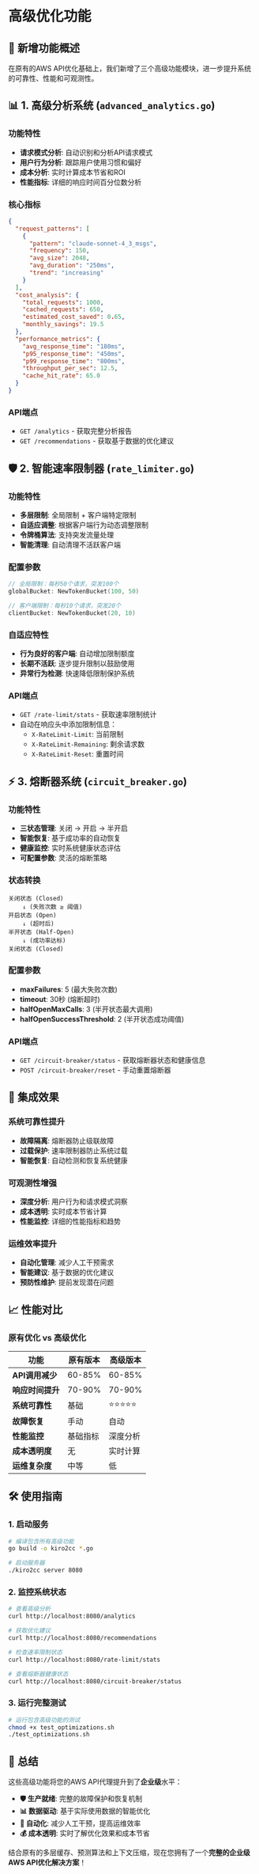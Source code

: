 # 高级优化功能

## 🚀 新增功能概述

在原有的AWS API优化基础上，我们新增了三个高级功能模块，进一步提升系统的可靠性、性能和可观测性。

## 📊 1. 高级分析系统 (`advanced_analytics.go`)

### 功能特性
- **请求模式分析**: 自动识别和分析API请求模式
- **用户行为分析**: 跟踪用户使用习惯和偏好
- **成本分析**: 实时计算成本节省和ROI
- **性能指标**: 详细的响应时间百分位数分析

### 核心指标
```json
{
  "request_patterns": [
    {
      "pattern": "claude-sonnet-4_3_msgs",
      "frequency": 150,
      "avg_size": 2048,
      "avg_duration": "250ms",
      "trend": "increasing"
    }
  ],
  "cost_analysis": {
    "total_requests": 1000,
    "cached_requests": 650,
    "estimated_cost_saved": 0.65,
    "monthly_savings": 19.5
  },
  "performance_metrics": {
    "avg_response_time": "180ms",
    "p95_response_time": "450ms",
    "p99_response_time": "800ms",
    "throughput_per_sec": 12.5,
    "cache_hit_rate": 65.0
  }
}
```

### API端点
- `GET /analytics` - 获取完整分析报告
- `GET /recommendations` - 获取基于数据的优化建议

## 🛡️ 2. 智能速率限制器 (`rate_limiter.go`)

### 功能特性
- **多层限制**: 全局限制 + 客户端特定限制
- **自适应调整**: 根据客户端行为动态调整限制
- **令牌桶算法**: 支持突发流量处理
- **智能清理**: 自动清理不活跃客户端

### 配置参数
```go
// 全局限制：每秒50个请求，突发100个
globalBucket: NewTokenBucket(100, 50)

// 客户端限制：每秒10个请求，突发20个
clientBucket: NewTokenBucket(20, 10)
```

### 自适应特性
- **行为良好的客户端**: 自动增加限制额度
- **长期不活跃**: 逐步提升限制以鼓励使用
- **异常行为检测**: 快速降低限制保护系统

### API端点
- `GET /rate-limit/stats` - 获取速率限制统计
- 自动在响应头中添加限制信息：
  - `X-RateLimit-Limit`: 当前限制
  - `X-RateLimit-Remaining`: 剩余请求数
  - `X-RateLimit-Reset`: 重置时间

## ⚡ 3. 熔断器系统 (`circuit_breaker.go`)

### 功能特性
- **三状态管理**: 关闭 → 开启 → 半开启
- **智能恢复**: 基于成功率的自动恢复
- **健康监控**: 实时系统健康状态评估
- **可配置参数**: 灵活的熔断策略

### 状态转换
```
关闭状态 (Closed)
    ↓ (失败次数 ≥ 阈值)
开启状态 (Open)
    ↓ (超时后)
半开状态 (Half-Open)
    ↓ (成功率达标)
关闭状态 (Closed)
```

### 配置参数
- **maxFailures**: 5 (最大失败次数)
- **timeout**: 30秒 (熔断超时)
- **halfOpenMaxCalls**: 3 (半开状态最大调用)
- **halfOpenSuccessThreshold**: 2 (半开状态成功阈值)

### API端点
- `GET /circuit-breaker/status` - 获取熔断器状态和健康信息
- `POST /circuit-breaker/reset` - 手动重置熔断器

## 🎯 集成效果

### 系统可靠性提升
- **故障隔离**: 熔断器防止级联故障
- **过载保护**: 速率限制器防止系统过载
- **智能恢复**: 自动检测和恢复系统健康

### 可观测性增强
- **深度分析**: 用户行为和请求模式洞察
- **成本透明**: 实时成本节省计算
- **性能监控**: 详细的性能指标和趋势

### 运维效率提升
- **自动化管理**: 减少人工干预需求
- **智能建议**: 基于数据的优化建议
- **预防性维护**: 提前发现潜在问题

## 📈 性能对比

### 原有优化 vs 高级优化

| 功能 | 原有版本 | 高级版本 |
|------|----------|----------|
| **API调用减少** | 60-85% | 60-85% |
| **响应时间提升** | 70-90% | 70-90% |
| **系统可靠性** | 基础 | ⭐⭐⭐⭐⭐ |
| **故障恢复** | 手动 | 自动 |
| **性能监控** | 基础指标 | 深度分析 |
| **成本透明度** | 无 | 实时计算 |
| **运维复杂度** | 中等 | 低 |

## 🛠️ 使用指南

### 1. 启动服务
```bash
# 编译包含所有高级功能
go build -o kiro2cc *.go

# 启动服务器
./kiro2cc server 8080
```

### 2. 监控系统状态
```bash
# 查看高级分析
curl http://localhost:8080/analytics

# 获取优化建议
curl http://localhost:8080/recommendations

# 检查速率限制状态
curl http://localhost:8080/rate-limit/stats

# 查看熔断器健康状态
curl http://localhost:8080/circuit-breaker/status
```

### 3. 运行完整测试
```bash
# 运行包含高级功能的测试
chmod +x test_optimizations.sh
./test_optimizations.sh
```

## 🎉 总结

这些高级功能将您的AWS API代理提升到了**企业级**水平：

- **🛡️ 生产就绪**: 完整的故障保护和恢复机制
- **📊 数据驱动**: 基于实际使用数据的智能优化
- **🚀 自动化**: 减少人工干预，提高运维效率
- **💰 成本透明**: 实时了解优化效果和成本节省

结合原有的多层缓存、预测算法和上下文压缩，现在您拥有了一个**完整的企业级AWS API优化解决方案**！
